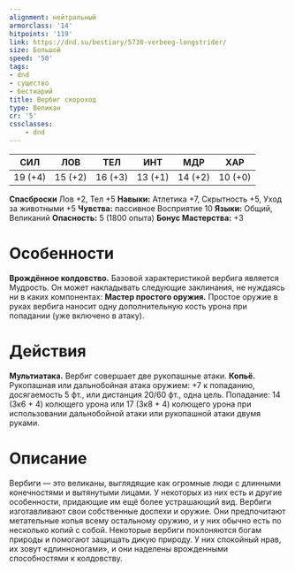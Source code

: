 ```yaml
---
alignment: нейтральный
armorclass: '14'
hitpoints: '119'
link: https://dnd.su/bestiary/5730-verbeeg-longstrider/
size: Большой
speed: '50'
tags:
- dnd
- существо
- бестиарий
title: Вербиг скороход
type: Великан
cr: '5'
cssclasses:
    - dnd
---
```



| СИЛ | ЛОВ | ТЕЛ | ИНТ | МДР | ХАР |
|---|---|---|---|---|---|
| 19 (+4) | 15 (+2) | 16 (+3) | 13 (+1) | 14 (+2) | 10 (+0) |
**Спасброски** Лов +2, Тел +5
**Навыки:** Атлетика +7, Скрытность +5, Уход за животными +5
**Чувства:** пассивное Восприятие 10
**Языки:** Общий, Великаний
**Опасность:** 5 (1800 опыта)
**Бонус Мастерства:** +3


# Особенности
**Врождённое колдовство.** Базовой характеристикой вербига является Мудрость. Он может накладывать следующие заклинания, не нуждаясь ни в каких компонентах:
**Мастер простого оружия.** Простое оружие в руках вербига наносит одну дополнительную кость урона при попадании (уже включено в атаку).


# Действия
**Мультиатака.** Вербиг совершает две рукопашные атаки.
**Копьё.** Рукопашная или дальнобойная атака оружием: +7 к попаданию, досягаемость 5 фт., или дистанция 20/60 фт., одна цель. Попадание: 14 (3к6 + 4) колющего урона или 17 (3к8 + 4) колющего урона при использовании дальнобойной атаки или рукопашной атаки двумя руками.


# Описание
Вербиги — это великаны, выглядящие как огромные люди с длинными конечностями и вытянутыми лицами. У некоторых из них есть и другие особенности, придающие им ещё более устрашающий вид. Вербиги изготавливают свои собственные доспехи и оружие. Они предпочитают метательные копья всему остальному оружию, и у них обычно есть по несколько копий с собой. Некоторые вербиги поклоняются богам природы и помогают защищать дикую природу. У них спокойный нрав, их зовут «длинноногами», и они наделены врожденными способностями к колдовству.